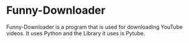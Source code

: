 # Funny-Downloader
Funny-Downloader is a program that is used for downloading YouTube videos. It uses Python and the Library it uses is Pytube.

